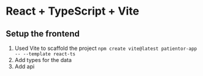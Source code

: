 # React + TypeScript + Vite

## Setup the frontend
1. Used Vite to scaffold the project `npm create vite@latest patientor-app -- --template react-ts`
2. Add types for the data
3. Add api
